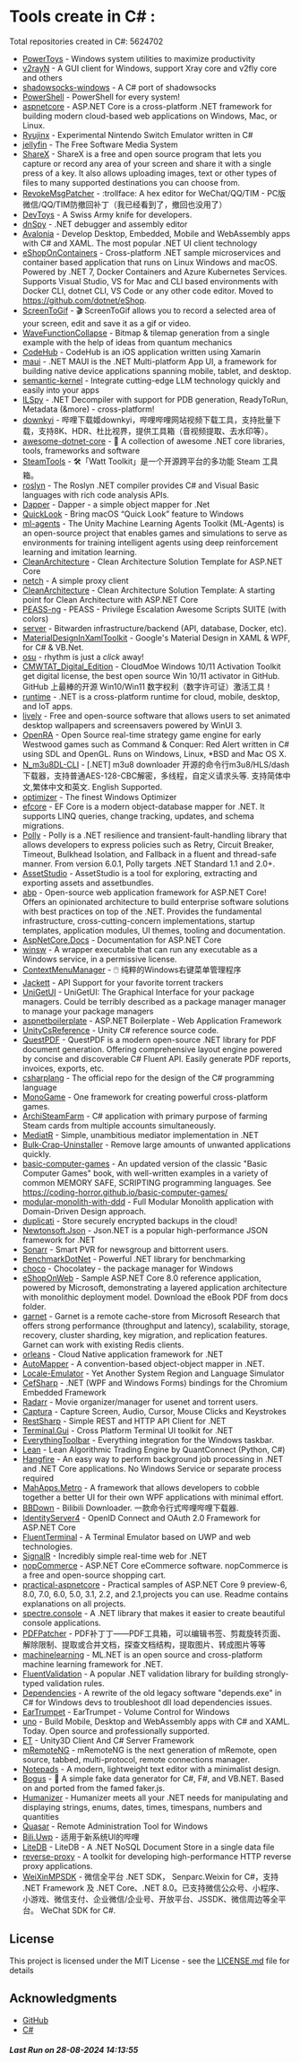# Tools create in C# : 

Total repositories created in C#: 5624702

- [PowerToys](https://github.com/microsoft/PowerToys) - Windows system utilities to maximize productivity
- [v2rayN](https://github.com/2dust/v2rayN) - A GUI client for Windows, support Xray core and v2fly core and others
- [shadowsocks-windows](https://github.com/shadowsocks/shadowsocks-windows) - A C# port of shadowsocks
- [PowerShell](https://github.com/PowerShell/PowerShell) - PowerShell for every system!
- [aspnetcore](https://github.com/dotnet/aspnetcore) - ASP.NET Core is a cross-platform .NET framework for building modern cloud-based web applications on Windows, Mac, or Linux.
- [Ryujinx](https://github.com/Ryujinx/Ryujinx) - Experimental Nintendo Switch Emulator written in C#
- [jellyfin](https://github.com/jellyfin/jellyfin) - The Free Software Media System
- [ShareX](https://github.com/ShareX/ShareX) - ShareX is a free and open source program that lets you capture or record any area of your screen and share it with a single press of a key. It also allows uploading images, text or other types of files to many supported destinations you can choose from.
- [RevokeMsgPatcher](https://github.com/huiyadanli/RevokeMsgPatcher) - :trollface: A hex editor for WeChat/QQ/TIM - PC版微信/QQ/TIM防撤回补丁（我已经看到了，撤回也没用了）
- [DevToys](https://github.com/DevToys-app/DevToys) - A Swiss Army knife for developers.
- [dnSpy](https://github.com/dnSpy/dnSpy) - .NET debugger and assembly editor
- [Avalonia](https://github.com/AvaloniaUI/Avalonia) - Develop Desktop, Embedded, Mobile and WebAssembly apps with C# and XAML. The most popular .NET UI client technology
- [eShopOnContainers](https://github.com/dotnet-architecture/eShopOnContainers) - Cross-platform .NET sample microservices and container based application that runs on Linux Windows and macOS. Powered by .NET 7, Docker Containers and Azure Kubernetes Services. Supports Visual Studio, VS for Mac and CLI based environments with Docker CLI, dotnet CLI, VS Code or any other code editor. Moved to https://github.com/dotnet/eShop.
- [ScreenToGif](https://github.com/NickeManarin/ScreenToGif) - 🎬 ScreenToGif allows you to record a selected area of your screen, edit and save it as a gif or video.
- [WaveFunctionCollapse](https://github.com/mxgmn/WaveFunctionCollapse) - Bitmap & tilemap generation from a single example with the help of ideas from quantum mechanics
- [CodeHub](https://github.com/CodeHubApp/CodeHub) - CodeHub is an iOS application written using Xamarin
- [maui](https://github.com/dotnet/maui) - .NET MAUI is the .NET Multi-platform App UI, a framework for building native device applications spanning mobile, tablet, and desktop.
- [semantic-kernel](https://github.com/microsoft/semantic-kernel) - Integrate cutting-edge LLM technology quickly and easily into your apps
- [ILSpy](https://github.com/icsharpcode/ILSpy) - .NET Decompiler with support for PDB generation, ReadyToRun, Metadata (&more) - cross-platform!
- [downkyi](https://github.com/leiurayer/downkyi) - 哔哩下载姬downkyi，哔哩哔哩网站视频下载工具，支持批量下载，支持8K、HDR、杜比视界，提供工具箱（音视频提取、去水印等）。
- [awesome-dotnet-core](https://github.com/thangchung/awesome-dotnet-core) - :honeybee: A collection of awesome .NET core libraries, tools, frameworks and software
- [SteamTools](https://github.com/BeyondDimension/SteamTools) - 🛠「Watt Toolkit」是一个开源跨平台的多功能 Steam 工具箱。
- [roslyn](https://github.com/dotnet/roslyn) - The Roslyn .NET compiler provides C# and Visual Basic languages with rich code analysis APIs.
- [Dapper](https://github.com/DapperLib/Dapper) - Dapper - a simple object mapper for .Net
- [QuickLook](https://github.com/QL-Win/QuickLook) - Bring macOS “Quick Look” feature to Windows
- [ml-agents](https://github.com/Unity-Technologies/ml-agents) - The Unity Machine Learning Agents Toolkit (ML-Agents) is an open-source project that enables games and simulations to serve as environments for training intelligent agents using deep reinforcement learning and imitation learning.
- [CleanArchitecture](https://github.com/jasontaylordev/CleanArchitecture) - Clean Architecture Solution Template for ASP.NET Core
- [netch](https://github.com/netchx/netch) - A simple proxy client
- [CleanArchitecture](https://github.com/ardalis/CleanArchitecture) - Clean Architecture Solution Template: A starting point for Clean Architecture with ASP.NET Core
- [PEASS-ng](https://github.com/peass-ng/PEASS-ng) - PEASS - Privilege Escalation Awesome Scripts SUITE (with colors)
- [server](https://github.com/bitwarden/server) - Bitwarden infrastructure/backend (API, database, Docker, etc).
- [MaterialDesignInXamlToolkit](https://github.com/MaterialDesignInXAML/MaterialDesignInXamlToolkit) - Google's Material Design in XAML & WPF, for C# & VB.Net. 
- [osu](https://github.com/ppy/osu) - rhythm is just a *click* away!
- [CMWTAT_Digital_Edition](https://github.com/TGSAN/CMWTAT_Digital_Edition) - CloudMoe Windows 10/11 Activation Toolkit get digital license, the best open source Win 10/11 activator in GitHub. GitHub 上最棒的开源 Win10/Win11 数字权利（数字许可证）激活工具！
- [runtime](https://github.com/dotnet/runtime) - .NET is a cross-platform runtime for cloud, mobile, desktop, and IoT apps.
- [lively](https://github.com/rocksdanister/lively) - Free and open-source software that allows users to set animated desktop wallpapers and screensavers powered by WinUI 3.
- [OpenRA](https://github.com/OpenRA/OpenRA) - Open Source real-time strategy game engine for early Westwood games such as Command & Conquer: Red Alert written in C# using SDL and OpenGL. Runs on Windows, Linux, *BSD and Mac OS X.
- [N_m3u8DL-CLI](https://github.com/nilaoda/N_m3u8DL-CLI) - [.NET] m3u8 downloader 开源的命令行m3u8/HLS/dash下载器，支持普通AES-128-CBC解密，多线程，自定义请求头等. 支持简体中文,繁体中文和英文. English Supported.
- [optimizer](https://github.com/hellzerg/optimizer) - The finest Windows Optimizer
- [efcore](https://github.com/dotnet/efcore) - EF Core is a modern object-database mapper for .NET. It supports LINQ queries, change tracking, updates, and schema migrations.
- [Polly](https://github.com/App-vNext/Polly) - Polly is a .NET resilience and transient-fault-handling library that allows developers to express policies such as Retry, Circuit Breaker, Timeout, Bulkhead Isolation, and Fallback in a fluent and thread-safe manner. From version 6.0.1, Polly targets .NET Standard 1.1 and 2.0+.
- [AssetStudio](https://github.com/Perfare/AssetStudio) - AssetStudio is a tool for exploring, extracting and exporting assets and assetbundles.
- [abp](https://github.com/abpframework/abp) - Open-source web application framework for ASP.NET Core! Offers an opinionated architecture to build enterprise software solutions with best practices on top of the .NET. Provides the fundamental infrastructure, cross-cutting-concern implementations, startup templates, application modules, UI themes, tooling and documentation.
- [AspNetCore.Docs](https://github.com/dotnet/AspNetCore.Docs) - Documentation for ASP.NET Core
- [winsw](https://github.com/winsw/winsw) - A wrapper executable that can run any executable as a Windows service, in a permissive license.
- [ContextMenuManager](https://github.com/BluePointLilac/ContextMenuManager) - 🖱️ 纯粹的Windows右键菜单管理程序
- [Jackett](https://github.com/Jackett/Jackett) - API Support for your favorite torrent trackers
- [UniGetUI](https://github.com/marticliment/UniGetUI) - UniGetUI: The Graphical Interface for your package managers. Could be terribly described as a package manager manager to manage your package managers
- [aspnetboilerplate](https://github.com/aspnetboilerplate/aspnetboilerplate) - ASP.NET Boilerplate - Web Application Framework
- [UnityCsReference](https://github.com/Unity-Technologies/UnityCsReference) - Unity C# reference source code.
- [QuestPDF](https://github.com/QuestPDF/QuestPDF) - QuestPDF is a modern open-source .NET library for PDF document generation. Offering comprehensive layout engine powered by concise and discoverable C# Fluent API. Easily generate PDF reports, invoices, exports, etc.
- [csharplang](https://github.com/dotnet/csharplang) - The official repo for the design of the C# programming language
- [MonoGame](https://github.com/MonoGame/MonoGame) - One framework for creating powerful cross-platform games.
- [ArchiSteamFarm](https://github.com/JustArchiNET/ArchiSteamFarm) - C# application with primary purpose of farming Steam cards from multiple accounts simultaneously.
- [MediatR](https://github.com/jbogard/MediatR) - Simple, unambitious mediator implementation in .NET
- [Bulk-Crap-Uninstaller](https://github.com/Klocman/Bulk-Crap-Uninstaller) - Remove large amounts of unwanted applications quickly.
- [basic-computer-games](https://github.com/coding-horror/basic-computer-games) - An updated version of the classic "Basic Computer Games" book, with well-written examples in a variety of common MEMORY SAFE, SCRIPTING programming languages. See https://coding-horror.github.io/basic-computer-games/
- [modular-monolith-with-ddd](https://github.com/kgrzybek/modular-monolith-with-ddd) - Full Modular Monolith application with Domain-Driven Design approach.
- [duplicati](https://github.com/duplicati/duplicati) - Store securely encrypted backups in the cloud!
- [Newtonsoft.Json](https://github.com/JamesNK/Newtonsoft.Json) - Json.NET is a popular high-performance JSON framework for .NET
- [Sonarr](https://github.com/Sonarr/Sonarr) - Smart PVR for newsgroup and bittorrent users.
- [BenchmarkDotNet](https://github.com/dotnet/BenchmarkDotNet) - Powerful .NET library for benchmarking
- [choco](https://github.com/chocolatey/choco) - Chocolatey - the package manager for Windows
- [eShopOnWeb](https://github.com/dotnet-architecture/eShopOnWeb) - Sample ASP.NET Core 8.0 reference application, powered by Microsoft, demonstrating a layered application architecture with monolithic deployment model. Download the eBook PDF from docs folder.
- [garnet](https://github.com/microsoft/garnet) - Garnet is a remote cache-store from Microsoft Research that offers strong performance (throughput and latency), scalability, storage, recovery, cluster sharding, key migration, and replication features. Garnet can work with existing Redis clients.
- [orleans](https://github.com/dotnet/orleans) - Cloud Native application framework for .NET
- [AutoMapper](https://github.com/AutoMapper/AutoMapper) - A convention-based object-object mapper in .NET. 
- [Locale-Emulator](https://github.com/xupefei/Locale-Emulator) - Yet Another System Region and Language Simulator
- [CefSharp](https://github.com/cefsharp/CefSharp) - .NET (WPF and Windows Forms) bindings for the Chromium Embedded Framework
- [Radarr](https://github.com/Radarr/Radarr) - Movie organizer/manager for usenet and torrent users.
- [Captura](https://github.com/MathewSachin/Captura) - Capture Screen, Audio, Cursor, Mouse Clicks and Keystrokes
- [RestSharp](https://github.com/restsharp/RestSharp) - Simple REST and HTTP API Client for .NET
- [Terminal.Gui](https://github.com/gui-cs/Terminal.Gui) - Cross Platform Terminal UI toolkit for .NET
- [EverythingToolbar](https://github.com/srwi/EverythingToolbar) - Everything integration for the Windows taskbar.
- [Lean](https://github.com/QuantConnect/Lean) - Lean Algorithmic Trading Engine by QuantConnect (Python, C#)
- [Hangfire](https://github.com/HangfireIO/Hangfire) - An easy way to perform background job processing in .NET and .NET Core applications. No Windows Service or separate process required
- [MahApps.Metro](https://github.com/MahApps/MahApps.Metro) - A framework that allows developers to cobble together a better UI for their own WPF applications with minimal effort.
- [BBDown](https://github.com/nilaoda/BBDown) - Bilibili Downloader. 一款命令行式哔哩哔哩下载器.
- [IdentityServer4](https://github.com/IdentityServer/IdentityServer4) - OpenID Connect and OAuth 2.0 Framework for ASP.NET Core
- [FluentTerminal](https://github.com/felixse/FluentTerminal) - A Terminal Emulator based on UWP and web technologies.
- [SignalR](https://github.com/SignalR/SignalR) - Incredibly simple real-time web for .NET
- [nopCommerce](https://github.com/nopSolutions/nopCommerce) - ASP.NET Core eCommerce software. nopCommerce is a free and open-source shopping cart.
- [practical-aspnetcore](https://github.com/dodyg/practical-aspnetcore) - Practical samples of ASP.NET Core 9 preview-6, 8.0, 7.0, 6.0, 5.0, 3.1, 2.2, and 2.1,projects you can use. Readme contains explanations on all projects.
- [spectre.console](https://github.com/spectreconsole/spectre.console) - A .NET library that makes it easier to create beautiful console applications.
- [PDFPatcher](https://github.com/wmjordan/PDFPatcher) - PDF补丁丁——PDF工具箱，可以编辑书签、剪裁旋转页面、解除限制、提取或合并文档，探查文档结构，提取图片、转成图片等等
- [machinelearning](https://github.com/dotnet/machinelearning) - ML.NET is an open source and cross-platform machine learning framework for .NET.
- [FluentValidation](https://github.com/FluentValidation/FluentValidation) - A popular .NET validation library for building strongly-typed validation rules.
- [Dependencies](https://github.com/lucasg/Dependencies) - A rewrite of the old legacy software "depends.exe" in C# for Windows devs to troubleshoot dll load dependencies issues.
- [EarTrumpet](https://github.com/File-New-Project/EarTrumpet) - EarTrumpet - Volume Control for Windows
- [uno](https://github.com/unoplatform/uno) - Build Mobile, Desktop and WebAssembly apps with C# and XAML. Today. Open source and professionally supported.
- [ET](https://github.com/egametang/ET) - Unity3D Client And C# Server Framework
- [mRemoteNG](https://github.com/mRemoteNG/mRemoteNG) - mRemoteNG is the next generation of mRemote, open source, tabbed, multi-protocol, remote connections manager.
- [Notepads](https://github.com/0x7c13/Notepads) - A modern, lightweight text editor with a minimalist design.
- [Bogus](https://github.com/bchavez/Bogus) - :card_index: A simple fake data generator for C#, F#, and VB.NET. Based on and ported from the famed faker.js.
- [Humanizer](https://github.com/Humanizr/Humanizer) - Humanizer meets all your .NET needs for manipulating and displaying strings, enums, dates, times, timespans, numbers and quantities
- [Quasar](https://github.com/quasar/Quasar) - Remote Administration Tool for Windows
- [Bili.Uwp](https://github.com/Richasy/Bili.Uwp) - 适用于新系统UI的哔哩
- [LiteDB](https://github.com/mbdavid/LiteDB) - LiteDB - A .NET NoSQL Document Store in a single data file
- [reverse-proxy](https://github.com/microsoft/reverse-proxy) - A toolkit for developing high-performance HTTP reverse proxy applications.
- [WeiXinMPSDK](https://github.com/JeffreySu/WeiXinMPSDK) - 微信全平台 .NET SDK， Senparc.Weixin for C#，支持 .NET Framework 及 .NET Core、.NET 8.0。已支持微信公众号、小程序、小游戏、微信支付、企业微信/企业号、开放平台、JSSDK、微信周边等全平台。 WeChat SDK for C#.


## License

This project is licensed under the MIT License - see the [LICENSE.md](LICENSE.md) file for details

## Acknowledgments

- [GitHub](https://github.com)
- [C#](https://dotnet.microsoft.com/en-us/languages/csharp)


##### _Last Run on 28-08-2024 14:13:55_